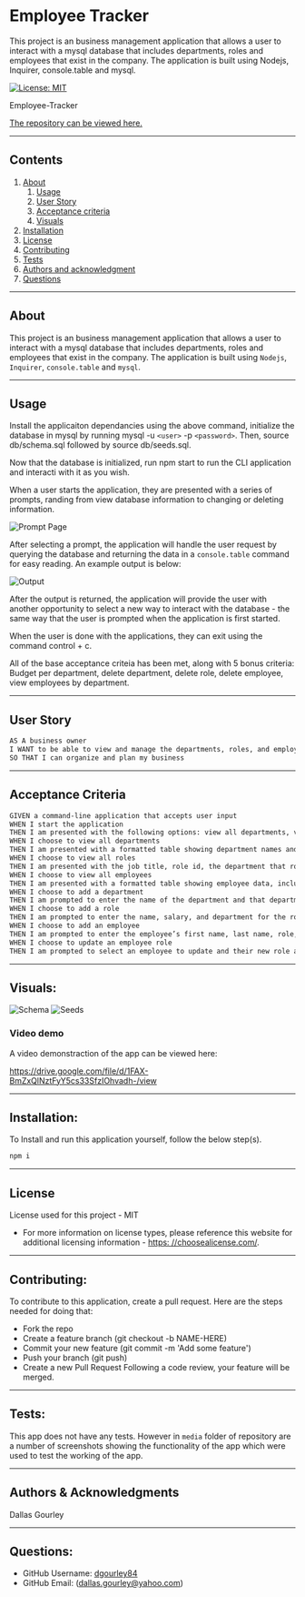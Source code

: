 
  
# Employee Tracker

  This project is an business management application that allows a user to interact with a mysql database that includes departments, roles and employees that exist in the company. The application is built using Nodejs, Inquirer, console.table and mysql.

  [![License: MIT](https://img.shields.io/badge/License-MIT-yellow.svg)](https://opensource.org/licenses/MIT)

  Employee-Tracker

  [The repository can be viewed here.](https://github.com/dgourley84/Employee-Tracker)

  ---
## Contents
1. [About](#about)
    1. [Usage](#usage)
    2. [User Story](#user-story)
    3. [Acceptance criteria](#acceptance-criteria)
    4. [Visuals](#visuals)
2. [Installation](#installation)
3. [License](#license)
4. [Contributing](#contributing)
5. [Tests](#tests)
6. [Authors and acknowledgment](#authors-and-acknowledgments)
7. [Questions](#questions)
---
## About

  This project is an business management application that allows a user to interact with a mysql database that includes departments, roles and employees that exist in the company. The application is built using ```Nodejs```, ```Inquirer```, ```console.table``` and ```mysql```.

  
---
## Usage
  
  Install the applicaiton dependancies using the above command, initialize the database in mysql by running mysql -u ```<user>``` -p ```<password>```. Then, source db/schema.sql followed by source db/seeds.sql. 
  
  Now that the database is initialized, run npm start to run the CLI application and interacti with it as you wish.

  When a user starts the application, they are presented with a series of prompts, randing from view database information to changing or deleting information.

  ![Prompt Page](./media/Prompt_screen.png)

  After selecting a prompt, the application will handle the user request by querying the database and returning the data in a ```console.table``` command for easy reading. An example output is below:

  ![Output](./media/Department_budgets.png)

  After the output is returned, the application will provide the user with another opportunity to select a new way to interact with the database - the same way that the user is prompted when the application is first started.

When the user is done with the applications, they can exit using the command control + c.

All of the base acceptance criteia has been met, along with 5 bonus criteria: Budget per department, delete department, delete role, delete employee, view employees by department.

---
## User Story
  
  ```bash
  AS A business owner
  I WANT to be able to view and manage the departments, roles, and employees in my company
  SO THAT I can organize and plan my business
  ```

---
## Acceptance Criteria
  ```bash
GIVEN a command-line application that accepts user input
WHEN I start the application
THEN I am presented with the following options: view all departments, view all roles, view all employees, add a department, add a role, add an employee, and update an employee role
WHEN I choose to view all departments
THEN I am presented with a formatted table showing department names and department ids
WHEN I choose to view all roles
THEN I am presented with the job title, role id, the department that role belongs to, and the salary for that role
WHEN I choose to view all employees
THEN I am presented with a formatted table showing employee data, including employee ids, first names, last names, job titles, departments, salaries, and managers that the employees report to
WHEN I choose to add a department
THEN I am prompted to enter the name of the department and that department is added to the database
WHEN I choose to add a role
THEN I am prompted to enter the name, salary, and department for the role and that role is added to the database
WHEN I choose to add an employee
THEN I am prompted to enter the employee’s first name, last name, role, and manager, and that employee is added to the database
WHEN I choose to update an employee role
THEN I am prompted to select an employee to update and their new role and this information is updated in the database
  ```
  
---
## Visuals:
  ![Schema](/media/12-sql-homework-demo-01.png)
  ![Seeds](/media/Seeds.png)

### Video demo
  A video demonstraction of the app can be viewed here:

  https://drive.google.com/file/d/1FAX-BmZxQlNztFyY5cs33SfzIOhvadh-/view

---
## Installation:

  To Install and run this application yourself, follow the below step(s).

  ```bash
  npm i
  ```

---
## License
  License used for this project - MIT
  * For more information on license types, please reference this website
  for additional licensing information - [https: //choosealicense.com/](https://choosealicense.com/).
---

## Contributing:

  To contribute to this application, create a pull request.
  Here are the steps needed for doing that:
  - Fork the repo
  - Create a feature branch (git checkout -b NAME-HERE)
  - Commit your new feature (git commit -m 'Add some feature')
  - Push your branch (git push)
  - Create a new Pull Request
  Following a code review, your feature will be merged.

---

## Tests:

  This app does not have any tests. However in ```media``` folder of repository are a number of screenshots showing the functionality of the app which were used to test the working of the app.

---
## Authors & Acknowledgments

  Dallas Gourley

---

## Questions:
* GitHub Username: [dgourley84](https://github.com/dgourley84)
* GitHub Email: (dallas.gourley@yahoo.com)



